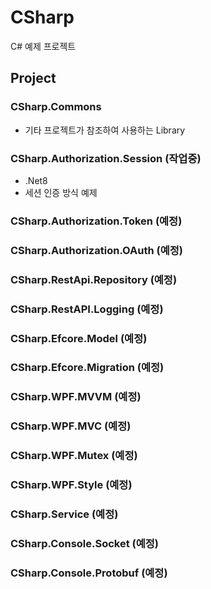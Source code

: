 # CSharp
C# 예제 프로젝트 

## Project
### CSharp.Commons
- 기타 프로젝트가 참조하여 사용하는 Library
### CSharp.Authorization.Session (작업중)
- .Net8 
- 세션 인증 방식 예제
### CSharp.Authorization.Token (예정)
### CSharp.Authorization.OAuth (예정)
### CSharp.RestApi.Repository (예정)
### CSharp.RestAPI.Logging (예정)
### CSharp.Efcore.Model (예정)
### CSharp.Efcore.Migration (예정)
### CSharp.WPF.MVVM (예정)
### CSharp.WPF.MVC (예정)
### CSharp.WPF.Mutex (예정)
### CSharp.WPF.Style (예정)
### CSharp.Service (예정)
### CSharp.Console.Socket (예정)
### CSharp.Console.Protobuf (예정)
